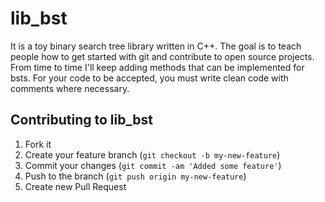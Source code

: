# lib_bst
It is a toy binary search tree library written in C++. The goal is to teach
people how to get started with git and contribute to open source projects.
From time to time I'll keep adding methods that can be implemented for bsts.
For your code to be accepted, you must write clean code with comments where necessary.

## Contributing to lib_bst
1. Fork it
2. Create your feature branch (`git checkout -b my-new-feature`)
3. Commit your changes (`git commit -am 'Added some feature'`)
4. Push to the branch (`git push origin my-new-feature`)
5. Create new Pull Request
